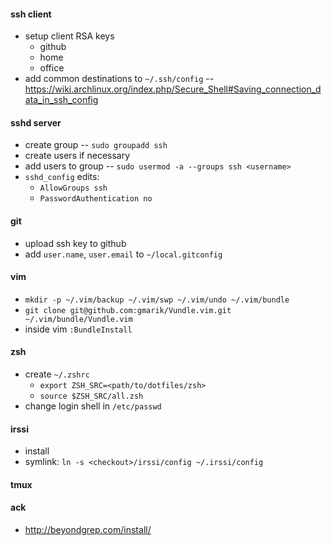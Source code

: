 #### ssh client
- setup client RSA keys
  - github
  - home
  - office
- add common destinations to `~/.ssh/config` -- https://wiki.archlinux.org/index.php/Secure_Shell#Saving_connection_data_in_ssh_config

#### sshd server
- create group -- `sudo groupadd ssh`
- create users if necessary
- add users to group -- `sudo usermod -a --groups ssh <username>`
- `sshd_config` edits:
  - `AllowGroups ssh`
  - `PasswordAuthentication no`

#### git
- upload ssh key to github
- add `user.name`, `user.email` to `~/local.gitconfig`

#### vim
- `mkdir -p ~/.vim/backup ~/.vim/swp ~/.vim/undo ~/.vim/bundle`
- `git clone git@github.com:gmarik/Vundle.vim.git ~/.vim/bundle/Vundle.vim`
- inside vim `:BundleInstall`

#### zsh
- create `~/.zshrc`
  - `export ZSH_SRC=<path/to/dotfiles/zsh>`
  - `source $ZSH_SRC/all.zsh`
- change login shell in `/etc/passwd`

#### irssi
- install
- symlink: `ln -s <checkout>/irssi/config ~/.irssi/config`

#### tmux

#### ack
- http://beyondgrep.com/install/

